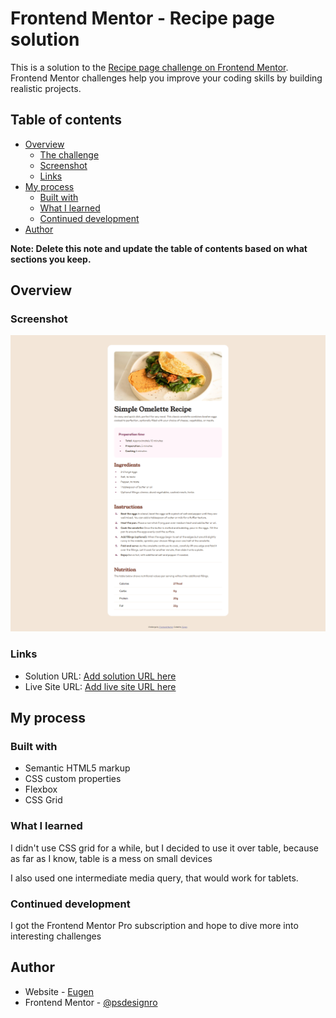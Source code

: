 # Frontend Mentor - Recipe page solution

This is a solution to the [Recipe page challenge on Frontend Mentor](https://www.frontendmentor.io/challenges/recipe-page-KiTsR8QQKm). Frontend Mentor challenges help you improve your coding skills by building realistic projects. 

## Table of contents

- [Overview](#overview)
  - [The challenge](#the-challenge)
  - [Screenshot](#screenshot)
  - [Links](#links)
- [My process](#my-process)
  - [Built with](#built-with)
  - [What I learned](#what-i-learned)
  - [Continued development](#continued-development)
- [Author](#author)


**Note: Delete this note and update the table of contents based on what sections you keep.**

## Overview

### Screenshot

![](design/Recipe-snapshot.png)


### Links

- Solution URL: [Add solution URL here](https://github.com/psdesignro/recipies-page)
- Live Site URL: [Add live site URL here](https://psdesignro.github.io/recipies-page/)

## My process

### Built with

- Semantic HTML5 markup
- CSS custom properties
- Flexbox
- CSS Grid



### What I learned

I didn't use CSS grid for a while, but I decided to use it over table, because as far as I know, table is a mess on small devices

I also used one intermediate media query, that would work  for tablets.

### Continued development

I got the Frontend Mentor Pro  subscription and hope to dive more into interesting challenges


## Author

- Website - [Eugen](https://github.com/psdesignro)
- Frontend Mentor - [@psdesignro](https://www.frontendmentor.io/profile/psdesignro)


